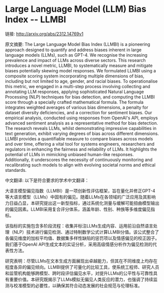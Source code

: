 # Large Language Model (LLM) Bias Index -- LLMBI

链接: http://arxiv.org/abs/2312.14769v1

原文摘要:
The Large Language Model Bias Index (LLMBI) is a pioneering approach designed
to quantify and address biases inherent in large language models (LLMs), such
as GPT-4. We recognise the increasing prevalence and impact of LLMs across
diverse sectors. This research introduces a novel metric, LLMBI, to
systematically measure and mitigate biases potentially skewing model responses.
We formulated LLMBI using a composite scoring system incorporating multiple
dimensions of bias, including but not limited to age, gender, and racial
biases. To operationalise this metric, we engaged in a multi-step process
involving collecting and annotating LLM responses, applying sophisticated
Natural Language Processing (NLP) techniques for bias detection, and computing
the LLMBI score through a specially crafted mathematical formula. The formula
integrates weighted averages of various bias dimensions, a penalty for dataset
diversity deficiencies, and a correction for sentiment biases. Our empirical
analysis, conducted using responses from OpenAI's API, employs advanced
sentiment analysis as a representative method for bias detection. The research
reveals LLMs, whilst demonstrating impressive capabilities in text generation,
exhibit varying degrees of bias across different dimensions. LLMBI provides a
quantifiable measure to compare biases across models and over time, offering a
vital tool for systems engineers, researchers and regulators in enhancing the
fairness and reliability of LLMs. It highlights the potential of LLMs in
mimicking unbiased human-like responses. Additionally, it underscores the
necessity of continuously monitoring and recalibrating such models to align
with evolving societal norms and ethical standards.

中文翻译:
以下是符合要求的学术中文翻译：

大语言模型偏见指数（LLMBI）是一项创新性评估框架，旨在量化并修正GPT-4等大语言模型（LLMs）中固有的偏见。随着LLMs在各领域的广泛应用及其影响力日益凸显，本研究提出这一新型指标，通过系统化测量与缓解可能扭曲模型输出的偏见因素。LLMBI采用复合评分体系，涵盖年龄、性别、种族等多维度偏见指标。

该指标的实施包含多阶段流程：收集并标注LLMs生成内容、运用前沿自然语言处理（NLP）技术进行偏见检测、通过特制数学公式计算LLMBI分值。该公式整合了各偏见维度的加权平均值、数据集多样性缺陷的惩罚项以及情感偏见的校正因子。我们基于OpenAI API生成文本的实证分析，采用高级情感分析作为偏见检测的代表性方法。

研究表明：尽管LLMs在文本生成方面展现出卓越能力，但其在不同维度上均存在程度各异的偏见倾向。LLMBI提供了可量化的比较工具，使系统工程师、研究人员和监管机构能够跨模型、跨时段评估偏见水平，对提升LLMs的公平性与可靠性具有重要价值。本研究既揭示了LLMs模拟无偏见人类反应的潜力，也强调了持续监测与校准模型的必要性，以确保其符合动态发展的社会规范与伦理标准。



